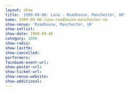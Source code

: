 ```yaml
---
layout: show
title: '1999-09-06: Luna - Roadhouse, Manchester, UK'
name: 1999-09-06-luna-roadhouse-manchester-uk
show-venue: 'Roadhouse, Manchester, UK'
show-setlist: 
show-date: 1999-09-06
category: 1999
show-radio: 
show-lastfm: 
show-cancelled: 
performers: 
facebook-event-url: 
show-poster-url: 
show-ticket-url: 
show-venue-website: 
show-additional: 
---
```


